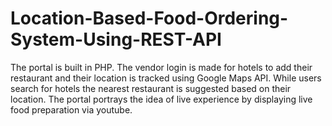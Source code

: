 # Location-Based-Food-Ordering-System-Using-REST-API
The portal is built in PHP. The vendor login is made for hotels to add their restaurant and their location is tracked using Google Maps API. While users search for hotels the nearest restaurant is suggested based on their location. The portal portrays the idea of live experience by displaying live food preparation via youtube.
